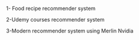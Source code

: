 1- Food recipe recommender system


2-Udemy courses recommender system


3-Modern recommender system using Merlin Nvidia
